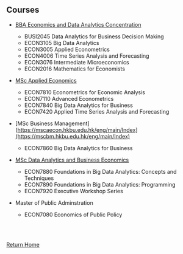 ## Courses

* [BBA Economics and Data Analytics Concentration](https://bba.hkbu.edu.hk/eng/programmes/curriculum/econ.jsp)
  * BUSI2045 Data Analytics for Business Decision Making
  * ECON3105 Big Data Analytics
  * ECON3005 Applied Econometrics
  * ECON4006 Time Series Analysis and Forecasting
  * ECON3076 Intermediate Microeconomics
  * ECON2016 Mathematics for Economists
  
* [MSc Applied Economics](https://mscaecon.hkbu.edu.hk/eng/main/Index)
  * ECON7810 Econometrics for Economic Analysis
  * ECON7110 Advanced Econometrics
  * ECON7840 Big Data Analytics for Business
  * ECON7420 Applied Time Series Analysis and Forecasting
 
* [MSc Business Management](https://mscaecon.hkbu.edu.hk/eng/main/Index](https://mscbm.hkbu.edu.hk/eng/main/Index)
  * ECON7860 Big Data Analytics for Business

* [MSc Data Analytics and Business Economics](https://mscdabe.hkbu.edu.hk/eng/main/Index)
  * ECON7880 Foundations in Big Data Analytics: Concepts and Techniques
  * ECON7890 Foundations in Big Data Analytics: Programming
  * ECON7920 Executive Workshop Series
  
* Master of Public Adminstration
  * ECON7080 Economics of Public Policy

<br/>
<br/>

[Return Home](index.md)
